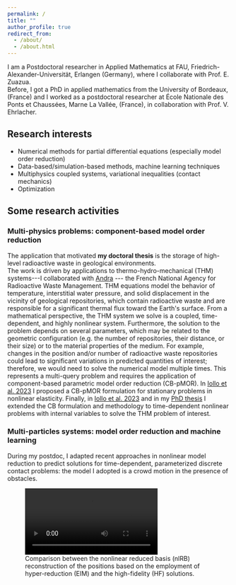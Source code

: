 ```yaml
---
permalink: /
title: ""
author_profile: true
redirect_from: 
  - /about/
  - /about.html
---
```

I am a Postdoctoral researcher in Applied Mathematics at FAU, Friedrich-Alexander-Universität, Erlangen (Germany), where I collaborate with Prof. E. Zuazua.\
Before, I got a PhD in applied mathematics from the University of Bordeaux, (France) and I worked as a postdoctoral researcher at École Nationale des Ponts et Chaussées, Marne La Vallée, (France), in collaboration with Prof. V. Ehrlacher.

## Research interests
<ul>
<li> Numerical methods for partial differential equations (especially model order reduction) </li>
<li>Data-based/simulation-based methods, machine learning techniques </li>
<li>Multiphysics coupled systems, variational inequalities (contact mechanics) </li>
<li>Optimization </li>
</ul> 

<!-- Questo è un commento e non verrà visualizzato nella pagina -->
## Some research activities
### Multi-physics problems: component-based model order reduction
The application that motivated **my doctoral thesis** is the storage of high-level radioactive waste in geological environments.  
The work is driven by applications to thermo-hydro-mechanical (THM) systems---I collaborated with [Andra](https://www.andra.fr)
--- the French National Agency for Radioactive Waste Management.
THM equations model the behavior of temperature, interstitial water pressure, and solid displacement in the vicinity of geological repositories, which contain radioactive waste and are responsible for a significant thermal flux toward the Earth's surface. 
From a mathematical perspective, the THM system we solve is a coupled, time-dependent, and highly nonlinear system. Furthermore, the solution to the problem depends on several parameters, which may be related to the geometric configuration (e.g. the number of repositories, their distance, or their size) or to the material properties of the medium. 
For example, changes in the position and/or number of radioactive waste repositories could lead to significant variations in predicted quantities of interest; therefore, we would need to solve the numerical model multiple times. 
This represents a multi-query problem and requires the application of component-based parametric model order reduction (CB-pMOR).
In [Iollo et al. 2023](https://www.sciencedirect.com/science/article/pii/S0045782522007423) I proposed a CB-pMOR formulation for stationary problems in nonlinear elasticity. 
Finally, in [Iollo et al. 2023](https://www.scipedia.com/wd/images/d/d9/Draft_Sanchez_Pinedo_755799274pap_193.pdf) and in my [PhD thesis](https://theses.hal.science/tel-04006932/document) I extended the CB formulation and methodology to time-dependent nonlinear problems with internal variables to solve the THM problem of interest.

### Multi-particles systems: model order reduction and machine learning
During my postdoc, I adapted recent approaches in nonlinear model reduction to predict solutions for time-dependent, parameterized discrete contact problems: the model I adopted is a crowd motion in the presence of obstacles. 
<figure>
<video width="300" controls>
  <source src="files/nlRBvideo.mp4" type="video/mp4">
</video>
 <figcaption>Comparison between the nonlinear reduced basis (nlRB) reconstruction of the positions based on the employment of hyper-reduction (EIM) and the high-fidelity (HF) solutions.</figcaption>
</figure>


  
 


<!--\[ a^2 + b^2 = c^2 \]

Possiamo anche scrivere una formula inline, come \( E = mc^2 \), per rappresentare la famosa equazione di Einstein sulla relatività.


 -->
